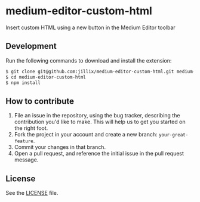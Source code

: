 # medium-editor-custom-html
Insert custom HTML using a new button in the Medium Editor toolbar

## Development
Run the following commands to download and install the extension:

```sh
$ git clone git@github.com:jillix/medium-editor-custom-html.git medium-editor-custom-html
$ cd medium-editor-custom-html
$ npm install
```

## How to contribute

1. File an issue in the repository, using the bug tracker, describing the
   contribution you'd like to make. This will help us to get you started on the
   right foot.
2. Fork the project in your account and create a new branch:
   `your-great-feature`.
3. Commit your changes in that branch.
4. Open a pull request, and reference the initial issue in the pull request
   message.

## License
See the [LICENSE](./LICENSE) file.
